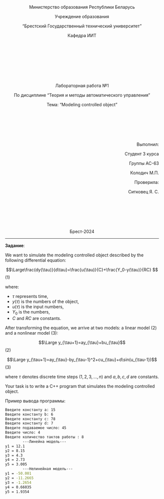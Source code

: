 <p align="center"> Министерство образования Республики Беларусь</p>
<p align="center">Учреждение образования</p>
<p align="center">“Брестский Государственный технический университет”</p>
<p align="center">Кафедра ИИТ</p>
<br><br><br><br><br><br><br>
<p align="center">Лабораторная работа №1</p>
<p align="center">По дисциплине “Теория и методы автоматического управления”</p>
<p align="center">Тема: “Modeling controlled object”</p>
<br><br><br><br><br>
<p align="right">Выполнил:</p>
<p align="right">Студент 3 курса</p>
<p align="right">Группы АС-63</p>
<p align="right">Колодич М.П.</p>
<p align="right">Проверила:</p>
<p align="right">Ситковец Я. С.</p>
<br><br><br><br><br>
<p align="center">Брест-2024</p>

---

**Задание**:

We want to simulate the modeling controlled object described by the following differential equation:

$$\Large\frac{dy(\tau)}{d\tau}=\frac{u(\tau)}{C}+\frac{Y_0-y(\tau)}{RC} $$ (1)

where:
- $\tau$ represents time,
- $y(\tau)$ is the numbers of the object,
- $u(\tau)$ is the input numbers,
- $Y_0$ is the numbers,
- $C$ and $RC$ are constants.

After transforming the equation, we arrive at two models: a linear model (2) and a nonlinear model (3):

$$\Large y_{\tau+1}=ay_{\tau}+bu_{\tau}$$ (2)

$$\Large y_{\tau+1}=ay_{\tau}-by_{\tau-1}^2+cu_{\tau}+d\sin(u_{\tau-1})$$ (3)

where $\tau$ denotes discrete time steps ($1, 2, 3, \ldots, n$) and $a, b, c, d$ are constants.

Your task is to write a C++ program that simulates the modeling controlled object.

Пример вывода программы:

``` bash
Введите константу a: 15
Введите константу b: 6
Введите константу c: 78
Введите константу d: 7
Введите подаваемое число: 45
Введите число: 4
Введите количество тактов работы : 8
        ---Линейна модель---
y1 = 12.1
y2 = 8.15
y3 = 4.3
y4 = 2.73
y5 = 3.005
        ---Нелинейная модель---
y1 = -50.001
y2 = -11.2665
y3 = -1.2654
y4 = 0.66035
y5 = 1.9354
```

